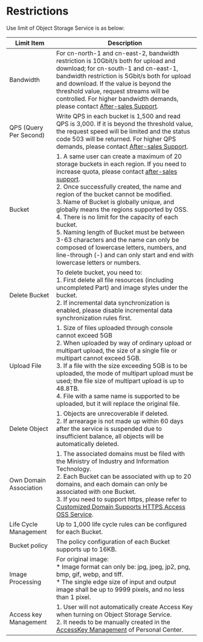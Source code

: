 # Restrictions

Use limit of Object Storage Service is as below:

|Limit Item|Description|
|-|-|
|Bandwidth|For cn-north-1 and cn-east-2, bandwidth restriction is 10Gbit/s both for upload and download; for cn-south-1 and cn-east-1, bandwidth restriction is 5Gbit/s both for upload and download. If the value is beyond the threshold value, request streams will be controlled. For higher bandwidth demands, please contact [After-sales Support](https://ticket.jdcloud.com/myorder/submit).|
|QPS (Query Per Second)|Write QPS in each bucket is 1,500 and read QPS is 3,000. If it is beyond the threshold value, the request speed will be limited and the status code 503 will be returned. For higher QPS demands, please contact [After-sales Support](https://ticket.jdcloud.com/myorder/submit).|
|Bucket|1. A same user can create a maximum of 20 storage buckets in each region. If you need to increase quota, please contact [after-sales support](https://ticket.jdcloud.com/myorder/submit).<br>2. Once successfully created, the name and region of the bucket cannot be modified. <br>3. Name of Bucket is globally unique, and globally means the regions supported by OSS. <br>4. There is no limit for the capacity of each bucket. <br>5. Naming length of Bucket must be between 3-63 characters and the name can only be composed of lowercase letters, numbers, and line-through (-) and can only start and end with lowercase letters or numbers. |
|Delete Bucket|To delete bucket, you need to: <br>1. First delete all file resources (including uncompleted Part) and image styles under the bucket. <br>2. If incremental data synchronization is enabled, please disable incremental data synchronization rules first.|
|Upload File|1. Size of files uploaded through console cannot exceed 5GB <br>2. When uploaded by way of ordinary upload or multipart upload, the size of a single file or multipart cannot exceed 5GB. <br>3. If a file with the size exceeding 5GB is to be uploaded, the mode of multipart upload must be used; the file size of multipart upload is up to 48.8TB. <br>4. File with a same name is supported to be uploaded, but it will replace the original file.
|Delete Object|1. Objects are unrecoverable if deleted. <br>2. If arrearage is not made up within 60 days after the service is suspended due to insufficient balance, all objects will be automatically deleted.<br>|
|Own Domain Association|1. The associated domains must be filed with the Ministry of Industry and Information Technology. <br>2. Each Bucket can be associated with up to 20 domains, and each domain can only be associated with one Bucket. <br>3. If you need to support https, please refer to [Customized Domain Supports HTTPS Access OSS Service](https://docs.jdcloud.com/en/object-storage-service/custom-domain-name-guidance). <br>|
|Life Cycle Management|Up to 1,000 life cycle rules can be configured for each Bucket.|
|Bucket policy |The policy configuration of each Bucket supports up to 16KB.|
|Image Processing|For original image: <br>* Image format can only be: jpg, jpeg, jp2, png, bmp, gif, webp, and tiff. <br>* The single edge size of input and output image shall be up to 9999 pixels, and no less than 1 pixel.|
|Access key Management|1. User will not automatically create Access Key when turning on Object Storage Service. <br>2. It needs to be manually created in the [AccessKey Management](https://uc.jdcloud.com/account/accesskey) of Personal Center.|
